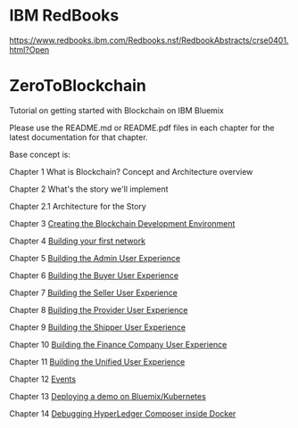 # IBM RedBooks
https://www.redbooks.ibm.com/Redbooks.nsf/RedbookAbstracts/crse0401.html?Open

# ZeroToBlockchain
Tutorial on getting started with Blockchain on IBM Bluemix 

Please use the README.md or README.pdf files in each chapter for the latest documentation for that chapter. 

Base concept is: 

Chapter 1 What is Blockchain? Concept and Architecture overview

Chapter 2 What's the story we'll implement

Chapter 2.1 Architecture for the Story

Chapter 3 [Creating the Blockchain Development Environment](./Chapter03/README.md)

Chapter 4 [Building your first network](./Chapter04/README.md)

Chapter 5 [Building the Admin User Experience](./Chapter05/README.md)

Chapter 6 [Building the Buyer User Experience](./Chapter06/README.md)

Chapter 7 [Building the Seller User Experience](./Chapter07/README.md)

Chapter 8 [Building the Provider User Experience](./Chapter09/README.md)

Chapter 9 [Building the Shipper User Experience](./Chapter09/README.md)

Chapter 10 [Building the Finance Company User Experience](./Chapter10/README.md)

Chapter 11 [Building the Unified User Experience](./Chapter11/README.md)

Chapter 12 [Events](./Chapter12/README.md)

Chapter 13 [Deploying a demo on Bluemix/Kubernetes](./Chapter13/README.md)

Chapter 14 [Debugging HyperLedger Composer inside Docker](./Chapter14/README.md)
